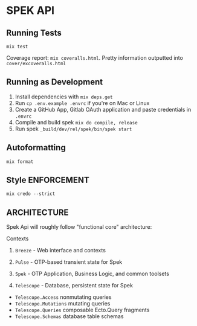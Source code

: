 # SPEK API

## Running Tests

`mix test`

Coverage report: `mix coveralls.html`.
Pretty information outputted into `cover/excoveralls.html`

## Running as Development

1. Install dependencies with `mix deps.get`
2. Run `cp .env.example .envrc` if you're on Mac or Linux
3. Create a GitHub App, Gitlab OAuth application and paste credentials in `.envrc`
4. Compile and build spek `mix do compile, release`
5. Run spek `_build/dev/rel/spek/bin/spek start`

## Autoformatting

`mix format`

## Style ENFORCEMENT

`mix credo --strict`

## ARCHITECTURE

Spek Api will roughly follow "functional core" architecture:

Contexts

1. `Breeze` - Web interface and contexts

2. `Pulse` - OTP-based transient state for Spek

3. `Spek` - OTP Application, Business Logic, and common toolsets

4. `Telescope` - Database, persistent state for Spek

- `Telescope.Access` nonmutating queries
- `Telescope.Mutations` mutating queries
- `Telescope.Queries` composable Ecto.Query fragments
- `Telescope.Schemas` database table schemas
